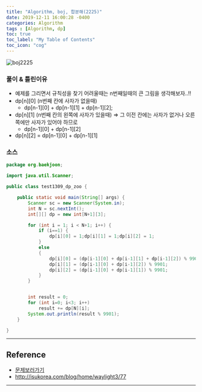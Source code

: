 ```yaml
---
title: "Algorithm, boj, 합분해(2225)"
date: 2019-12-11 16:00:28 -0400
categories: Algorithm
tags : [Algorithm, dp]
toc: true
toc_label: "My Table of Contents"
toc_icon: "cog"
---
```


![boj2225](https://user-images.githubusercontent.com/55946791/70712232-a73d5a00-1d26-11ea-9c93-db1690576b13.jpg)


### 풀이 & 틀린이유
- 예제를 그리면서 규칙성을 찾기 어려울때는 n번째일때의 큰 그림을 생각해보자..!!
- dp[n][0] (n번째 칸에 사자가 없을때)
  - dp[n-1][0] + dp[n-1][1] + dp[n-1][2];
- dp[n][1] (n번째 칸의 왼쪽에 사자가 있을때) => 그 이전 칸에는 사자가 없거나 오른쪽에만 사자가 있어야 하므로
  - dp[n-1][0] + dp[n-1][2]
- dp[n][2] = dp[n-1][0] + dp[n-1][1]

### 소스

```java
package org.baekjoon;

import java.util.Scanner;

public class test1309_dp_zoo {

	public static void main(String[] args) {
		Scanner sc = new Scanner(System.in);
		int N = sc.nextInt();
		int[][] dp = new int[N+1][3];

		for (int i = 1; i < N+1; i++) {
			if (i==1) {
				dp[i][0] = 1;dp[i][1] = 1;dp[i][2] = 1;
			}
			else
			{
				dp[i][0] = (dp[i-1][0] + dp[i-1][1] + dp[i-1][2]) % 9901;
				dp[i][1] = (dp[i-1][0] + dp[i-1][2]) % 9901;
				dp[i][2] = (dp[i-1][0] + dp[i-1][1]) % 9901;
			}
		}


		int result = 0;
		for (int i=0; i<3; i++)
			result += dp[N][i];
		System.out.println(result % 9901);
	}

}
```

---
## Reference
- [문제보러가기](https://www.acmicpc.net/problem/1309)
- <http://isukorea.com/blog/home/waylight3/77>

---
